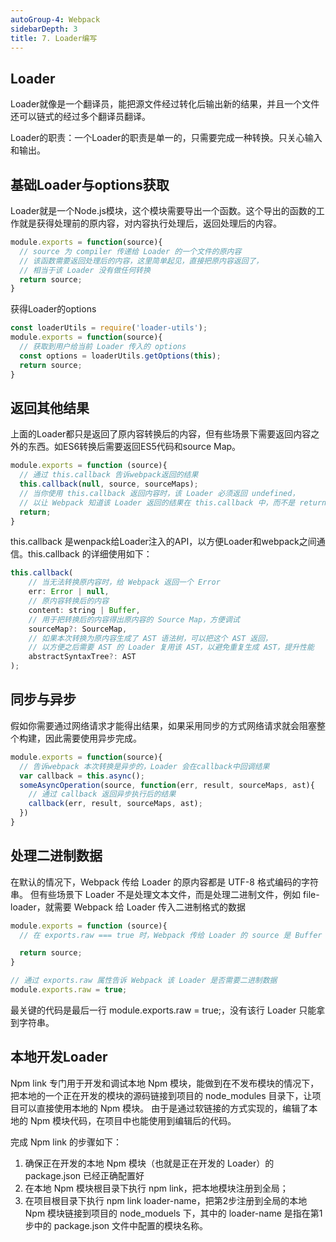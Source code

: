 ```yaml
---
autoGroup-4: Webpack
sidebarDepth: 3
title: 7. Loader编写
---
```


## Loader
Loader就像是一个翻译员，能把源文件经过转化后输出新的结果，并且一个文件还可以链式的经过多个翻译员翻译。

Loader的职责：一个Loader的职责是单一的，只需要完成一种转换。只关心输入和输出。

## 基础Loader与options获取
Loader就是一个Node.js模块，这个模块需要导出一个函数。这个导出的函数的工作就是获得处理前的原内容，对内容执行处理后，返回处理后的内容。
```javascript
module.exports = function(source){
  // source 为 compiler 传递给 Loader 的一个文件的原内容
  // 该函数需要返回处理后的内容，这里简单起见，直接把原内容返回了，
  // 相当于该 Loader 没有做任何转换
  return source;
}
```

获得Loader的options
```javascript
const loaderUtils = require('loader-utils');
module.exports = function(source){
  // 获取到用户给当前 Loader 传入的 options
  const options = loaderUtils.getOptions(this);
  return source;
}
```

## 返回其他结果
上面的Loader都只是返回了原内容转换后的内容，但有些场景下需要返回内容之外的东西。如ES6转换后需要返回ES5代码和source Map。
```javascript
module.exports = function (source){
  // 通过 this.callback 告诉webpack返回的结果
  this.callback(null, source, sourceMaps);
  // 当你使用 this.callback 返回内容时，该 Loader 必须返回 undefined，
  // 以让 Webpack 知道该 Loader 返回的结果在 this.callback 中，而不是 return 中
  return;
}
```
this.callback 是wenpack给Loader注入的API，以方便Loader和webpack之间通信。this.callback 的详细使用如下：
```javascript
this.callback(
    // 当无法转换原内容时，给 Webpack 返回一个 Error
    err: Error | null,
    // 原内容转换后的内容
    content: string | Buffer,
    // 用于把转换后的内容得出原内容的 Source Map，方便调试
    sourceMap?: SourceMap,
    // 如果本次转换为原内容生成了 AST 语法树，可以把这个 AST 返回，
    // 以方便之后需要 AST 的 Loader 复用该 AST，以避免重复生成 AST，提升性能
    abstractSyntaxTree?: AST
);
```

## 同步与异步
假如你需要通过网络请求才能得出结果，如果采用同步的方式网络请求就会阻塞整个构建，因此需要使用异步完成。
```javascript
module.exports = function(source){
  // 告诉webpack 本次转换是异步的，Loader 会在callback中回调结果
  var callback = this.async();
  someAsyncOperation(source, function(err, result, sourceMaps, ast){
    // 通过 callback 返回异步执行后的结果
    callback(err, result, sourceMaps, ast);
  })
}
```

## 处理二进制数据
在默认的情况下，Webpack 传给 Loader 的原内容都是 UTF-8 格式编码的字符串。 但有些场景下 Loader 不是处理文本文件，而是处理二进制文件，例如 file-loader，就需要 Webpack 给 Loader 传入二进制格式的数据
```javascript
module.exports = function (source){
  // 在 exports.raw === true 时，Webpack 传给 Loader 的 source 是 Buffer 类型的

  return source;
}

// 通过 exports.raw 属性告诉 Webpack 该 Loader 是否需要二进制数据 
module.exports.raw = true;
```
最关键的代码是最后一行 module.exports.raw = true;，没有该行 Loader 只能拿到字符串。

## 本地开发Loader
Npm link 专门用于开发和调试本地 Npm 模块，能做到在不发布模块的情况下，把本地的一个正在开发的模块的源码链接到项目的 node_modules 目录下，让项目可以直接使用本地的 Npm 模块。 由于是通过软链接的方式实现的，编辑了本地的 Npm 模块代码，在项目中也能使用到编辑后的代码。

完成 Npm link 的步骤如下：
1. 确保正在开发的本地 Npm 模块（也就是正在开发的 Loader）的 package.json 已经正确配置好
2. 在本地 Npm 模块根目录下执行 npm link，把本地模块注册到全局；
3. 在项目根目录下执行 npm link loader-name，把第2步注册到全局的本地 Npm 模块链接到项目的 node_moduels 下，其中的 loader-name 是指在第1步中的 package.json 文件中配置的模块名称。


